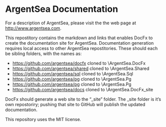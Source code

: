 ﻿# ArgentSea Documentation

For a description of ArgentSea, please visit the the web page at http://www.argentsea.com.

This repostitory contains the markdown and links that enables DocFx to create the documentation site for ArgentSea. Documentation generation requires local access to other ArgentSea repostitories. These should each be sibling folders, with the names as:

* https://github.com/argentsea/docfx cloned to \ArgentSea.DocFx
* https://github.com/argentsea/shared cloned to \ArgentSea.Shared
* https://github.com/argentsea/sql cloned to \ArgentSea.Sql
* https://github.com/argentsea/pg cloned to \ArgentSea.Pg
* https://github.com/argentsea/pg cloned to \ArgentSea.Pg
* https://github.com/argentsea/docs cloned to \ArgentSea.DocFx\_site

DocFx should generate a web site to the “_site” folder. The _site folder is it’s own repostoriry; pushing that site to GitHub will publish the updated documentation.

This repository uses the MIT license.